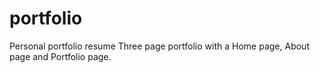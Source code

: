 # portfolio
Personal portfolio resume
Three page portfolio with a Home page, About page and Portfolio page.